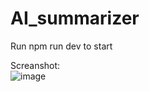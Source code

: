 # AI_summarizer<br>

Run npm run dev to start<br>

Screanshot:<br>
![image](https://github.com/xinjiewang1998/AI_summarizer/assets/126059094/18422e72-08be-49ec-8fd8-9621e561f8e3)

 
 
